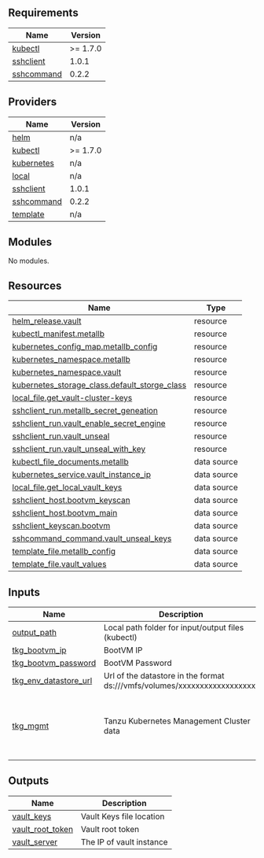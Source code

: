 <!-- BEGIN_TF_DOCS -->
## Requirements

| Name | Version |
|------|---------|
| <a name="requirement_kubectl"></a> [kubectl](#requirement\_kubectl) | >= 1.7.0 |
| <a name="requirement_sshclient"></a> [sshclient](#requirement\_sshclient) | 1.0.1 |
| <a name="requirement_sshcommand"></a> [sshcommand](#requirement\_sshcommand) | 0.2.2 |

## Providers

| Name | Version |
|------|---------|
| <a name="provider_helm"></a> [helm](#provider\_helm) | n/a |
| <a name="provider_kubectl"></a> [kubectl](#provider\_kubectl) | >= 1.7.0 |
| <a name="provider_kubernetes"></a> [kubernetes](#provider\_kubernetes) | n/a |
| <a name="provider_local"></a> [local](#provider\_local) | n/a |
| <a name="provider_sshclient"></a> [sshclient](#provider\_sshclient) | 1.0.1 |
| <a name="provider_sshcommand"></a> [sshcommand](#provider\_sshcommand) | 0.2.2 |
| <a name="provider_template"></a> [template](#provider\_template) | n/a |

## Modules

No modules.

## Resources

| Name | Type |
|------|------|
| [helm_release.vault](https://registry.terraform.io/providers/hashicorp/helm/latest/docs/resources/release) | resource |
| [kubectl_manifest.metallb](https://registry.terraform.io/providers/gavinbunney/kubectl/latest/docs/resources/manifest) | resource |
| [kubernetes_config_map.metallb_config](https://registry.terraform.io/providers/hashicorp/kubernetes/latest/docs/resources/config_map) | resource |
| [kubernetes_namespace.metallb](https://registry.terraform.io/providers/hashicorp/kubernetes/latest/docs/resources/namespace) | resource |
| [kubernetes_namespace.vault](https://registry.terraform.io/providers/hashicorp/kubernetes/latest/docs/resources/namespace) | resource |
| [kubernetes_storage_class.default_storge_class](https://registry.terraform.io/providers/hashicorp/kubernetes/latest/docs/resources/storage_class) | resource |
| [local_file.get_vault-cluster-keys](https://registry.terraform.io/providers/hashicorp/local/latest/docs/resources/file) | resource |
| [sshclient_run.metallb_secret_geneation](https://registry.terraform.io/providers/luma-planet/sshclient/1.0.1/docs/resources/run) | resource |
| [sshclient_run.vault_enable_secret_engine](https://registry.terraform.io/providers/luma-planet/sshclient/1.0.1/docs/resources/run) | resource |
| [sshclient_run.vault_unseal](https://registry.terraform.io/providers/luma-planet/sshclient/1.0.1/docs/resources/run) | resource |
| [sshclient_run.vault_unseal_with_key](https://registry.terraform.io/providers/luma-planet/sshclient/1.0.1/docs/resources/run) | resource |
| [kubectl_file_documents.metallb](https://registry.terraform.io/providers/gavinbunney/kubectl/latest/docs/data-sources/file_documents) | data source |
| [kubernetes_service.vault_instance_ip](https://registry.terraform.io/providers/hashicorp/kubernetes/latest/docs/data-sources/service) | data source |
| [local_file.get_local_vault_keys](https://registry.terraform.io/providers/hashicorp/local/latest/docs/data-sources/file) | data source |
| [sshclient_host.bootvm_keyscan](https://registry.terraform.io/providers/luma-planet/sshclient/1.0.1/docs/data-sources/host) | data source |
| [sshclient_host.bootvm_main](https://registry.terraform.io/providers/luma-planet/sshclient/1.0.1/docs/data-sources/host) | data source |
| [sshclient_keyscan.bootvm](https://registry.terraform.io/providers/luma-planet/sshclient/1.0.1/docs/data-sources/keyscan) | data source |
| [sshcommand_command.vault_unseal_keys](https://registry.terraform.io/providers/invidian/sshcommand/0.2.2/docs/data-sources/command) | data source |
| [template_file.metallb_config](https://registry.terraform.io/providers/hashicorp/template/latest/docs/data-sources/file) | data source |
| [template_file.vault_values](https://registry.terraform.io/providers/hashicorp/template/latest/docs/data-sources/file) | data source |

## Inputs

| Name | Description | Type | Default | Required |
|------|-------------|------|---------|:--------:|
| <a name="input_output_path"></a> [output\_path](#input\_output\_path) | Local path folder for input/output files (kubectl) | `string` | `"."` | no |
| <a name="input_tkg_bootvm_ip"></a> [tkg\_bootvm\_ip](#input\_tkg\_bootvm\_ip) | BootVM IP | `string` | n/a | yes |
| <a name="input_tkg_bootvm_password"></a> [tkg\_bootvm\_password](#input\_tkg\_bootvm\_password) | BootVM Password | `string` | n/a | yes |
| <a name="input_tkg_env_datastore_url"></a> [tkg\_env\_datastore\_url](#input\_tkg\_env\_datastore\_url) | Url of the datastore in the format ds:///vmfs/volumes/xxxxxxxxxxxxxxxxxx/ | `string` | n/a | yes |
| <a name="input_tkg_mgmt"></a> [tkg\_mgmt](#input\_tkg\_mgmt) | Tanzu Kubernetes Management Cluster data | <pre>object({<br>        kubeconfig_file = string<br>        ip = string<br>        loadbalancer_cidr = string<br>    })</pre> | <pre>{<br>  "ip": "192.168.206.11",<br>  "kubeconfig_file": "./kubeconfig",<br>  "loadbalancer_cidr": "192.168.206.60-192.168.206.70"<br>}</pre> | no |

## Outputs

| Name | Description |
|------|-------------|
| <a name="output_vault_keys"></a> [vault\_keys](#output\_vault\_keys) | Vault Keys file location |
| <a name="output_vault_root_token"></a> [vault\_root\_token](#output\_vault\_root\_token) | Vault root token |
| <a name="output_vault_server"></a> [vault\_server](#output\_vault\_server) | The IP of vault instance |
<!-- END_TF_DOCS -->